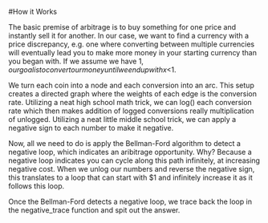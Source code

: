 #How it Works

The basic premise of arbitrage is to buy something for one price and instantly sell it for another. In our case, we want to find a currency with a price discrepancy, e.g. one where converting between multiple currencies will eventually lead you to make more money in your starting currency than you began with. If we assume we have $1, our goal is to convert our money until we end up with x<$1.

We turn each coin into a node and each conversion into an arc. This setup creates a directed graph where the weights of each edge is the conversion rate. Utilizing a neat high school math trick, we can log() each conversion rate which then makes addition of logged conversions really multiplication of unlogged. Utilizing a neat little middle school trick, we can apply a negative sign to each number to make it negative.

Now, all we need to do is apply the Bellman-Ford algorithm to detect a negative loop, which indicates an aribitrage opportunity. Why? Because a negative loop indicates you can cycle along this path infinitely, at increasing negative cost. When we unlog our numbers and reverse the negative sign, this translates to a loop that can start with $1 and infinitely increase it as it follows this loop.

Once the Bellman-Ford detects a negative loop, we trace back the loop in the negative_trace function and spit out the answer.
